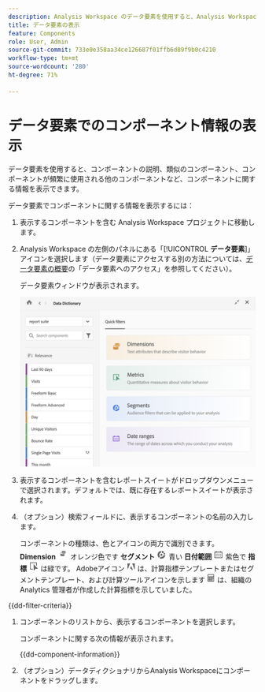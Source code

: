 ```yaml
---
description: Analysis Workspace のデータ要素を使用すると、Analysis Workspace の様々なコンポーネント（使用目的、承認済み、重複など）をカタログ化して追跡できます。
title: データ要素の表示
feature: Components
role: User, Admin
source-git-commit: 733e0e358aa34ce126687f01ffb6d89f9b0c4210
workflow-type: tm+mt
source-wordcount: '280'
ht-degree: 71%

---
```


# データ要素でのコンポーネント情報の表示

データ要素を使用すると、コンポーネントの説明、類似のコンポーネント、コンポーネントが頻繁に使用される他のコンポーネントなど、コンポーネントに関する情報を表示できます。

データ要素でコンポーネントに関する情報を表示するには：

1. 表示するコンポーネントを含む Analysis Workspace プロジェクトに移動します。

1. Analysis Workspace の左側のパネルにある「[!UICONTROL **データ要素**]」アイコンを選択します（データ要素にアクセスする別の方法については、[データ要素の概要](/help/components/data-dictionary/data-dictionary-overview.md)の「データ要素へのアクセス」を参照してください）。

   データ要素ウィンドウが表示されます。

   ![data-dictionary.png](assets/data-dictionary.png)

   <!--double-check this screenshot. I mocked the admin view up a bit to get rid of the Dictionary health tab.-->

1. 表示するコンポーネントを含むレポートスイートがドロップダウンメニューで選択されます。デフォルトでは、既に存在するレポートスイートが表示されます。

1. （オプション）検索フィールドに、表示するコンポーネントの名前の入力します。

   コンポーネントの種類は、色とアイコンの両方で識別できます。 **Dimension** ![Dimensionアイコン](assets/dimension-icon.png) オレンジ色です **セグメント** ![セグメントアイコン](assets/segment-icon.png) 青い **日付範囲** ![日付範囲アイコン](assets/date-range-icon.png) 紫色で **指標** ![指標アイコン](assets/default-metric-icon.png) は緑です。 Adobeアイコン ![Adobeアイコン](assets/default-calc-metric-icon.png) は、計算指標テンプレートまたはセグメントテンプレート、および計算ツールアイコンを示します ![計算ツールアイコン](assets/calculated-metric-icon-created.png) は、組織の Analytics 管理者が作成した計算指標を示していました。

{{dd-filter-criteria}}

1. コンポーネントのリストから、表示するコンポーネントを選択します。

   コンポーネントに関する次の情報が表示されます。

   {{dd-component-information}}

1. （オプション）データディクショナリからAnalysis Workspaceにコンポーネントをドラッグします。